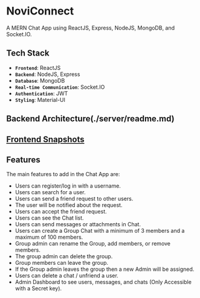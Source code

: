 # NoviConnect

A MERN Chat App using ReactJS, Express, NodeJS, MongoDB, and Socket.IO.

## Tech Stack

- **`Frontend`**: ReactJS
- **`Backend`**: NodeJS, Express
- **`Database`**: MongoDB
- **`Real-time Communication`**: Socket.IO
- **`Authentication`**: JWT
- **`Styling`**: Material-UI

## Backend Architecture(./server/readme.md)
## [Frontend Snapshots](./client)
## Features

The main features to add in the Chat App are:

- Users can register/log in with a username.
- Users can search for a user.
- Users can send a friend request to other users.
- The user will be notified about the request.
- Users can accept the friend request.
- Users can see the Chat list.
- Users can send messages or attachments in Chat.
- Users can create a Group Chat with a minimum of 3 members and a maximum of 100 members.
- Group admin can rename the Group, add members, or remove members.
- The group admin can delete the group.
- Group members can leave the group.
- If the Group admin leaves the group then a new Admin will be assigned.
- Users can delete a chat / unfriend a user.
- Admin Dashboard to see users, messages, and chats (Only Accessible with a Secret key).
